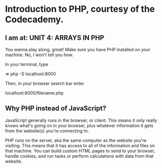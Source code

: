 # Introduction to PHP, courtesy of the Codecademy.

## I am at: UNIT 4: ARRAYS IN PHP

You wanna play along, great! Make sure you have PHP installed on your machine. No, I won't tell you how.

In your terminal, type

=> php -S localhost:8000

Then, in your browser search bar enter

localhost:8000/filename.php

## Why PHP instead of JavaScript?

JavaScript generally runs in the browser, or client. This means it only really knows what's going on in your browser, plus whatever information it gets from the website(s) you're connecting to.

PHP runs on the server, aka the same computer as the website you're visiting. This means that it has access to all of the information and files on that machine. You can build custom HTML pages to send to your browser, handle cookies, and run tasks or perform calculations with data from that website.
